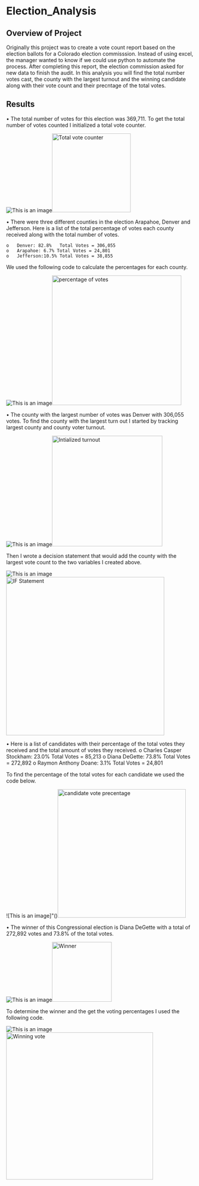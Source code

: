 # Election_Analysis

## Overview of Project
Originally this project was to create a vote count report based on the election ballots for a Colorado election commisssion. Instead of using excel, the manager wanted to know if we could use python to automate the process. After completing this report, the election commission asked for new data to finish the audit. In this analysis you will find the total number votes cast, the county with the largest turnout and the winning candidate along with their vote count and their precntage of the total votes.


## Results
• The total number of votes for this election was 369,711.  To get the total number of votes counted I initialized a total vote counter. 

![This is an image]()<img width="211" alt="Total vote counter" src="https://user-images.githubusercontent.com/106712521/176578790-6d845ff6-8805-4cf3-854c-515e4acffa58.png">

• There were three different counties in the election Arapahoe, Denver and Jefferson. Here is a list of the total percentage of votes each county received along with the total number of votes.

    o	Denver: 82.8%   Total Votes = 306,055
    o	Arapahoe: 6.7% Total Votes = 24,801
    o	Jefferson:10.5% Total Votes = 38,855
              
 We used the following code to calculate the percentages for each county.
	
	
![This is an image]()<img width="347" alt="percentage of votes" src="https://user-images.githubusercontent.com/106712521/176578976-ce319967-4d37-4065-924a-0179da889dfb.png">


• The county with the largest number of votes was Denver with 306,055 votes. To find the county with the largest turn out I started by tracking largest county and county voter turnout. 



![This is an image]()<img width="296" alt="Intialized turnout " src="https://user-images.githubusercontent.com/106712521/176578240-112d8641-8b34-46dd-b846-61bc9849ab0d.png">


Then I wrote a decision statement that would add the county with the largest vote count to the two variables I created above. 

![This is an image]()<img width="424" alt="IF Statement" src="https://user-images.githubusercontent.com/106712521/176576404-d0eaea6a-fea6-4e2c-8dfb-5b10720c5125.png">

• Here is a list of candidates with their percentage of the total votes they received and the total amount of votes they received.
	o Charles Casper Stockham: 23.0%   Total Votes = 85,213
	o Diana DeGette: 73.8%   Total Votes = 272,892
	o Raymon Anthony Doane: 3.1%   Total Votes = 24,801


To find the percentage of the total votes for each candidate we used the code below.


![This is an image]"()<img width="344" alt="candidate vote precentage" src="https://user-images.githubusercontent.com/106712521/176583689-0e549807-595f-4754-8a67-544031e711af.png">

• The winner of this Congressional election is Diana DeGette with a total of 272,892 votes and 73.8% of the total votes. 


![This is an image]()<img width="160" alt="Winner" src="https://user-images.githubusercontent.com/106712521/176583879-52a59004-ad38-41e8-8038-cc943abf8f71.png">


To determine the winner and the get the voting percentages I used the following code.

![This is an image]()<img width="394" alt="Winning vote " src="https://user-images.githubusercontent.com/106712521/176584028-beb6d260-9758-4e11-b3e9-d2829bea255c.png">

